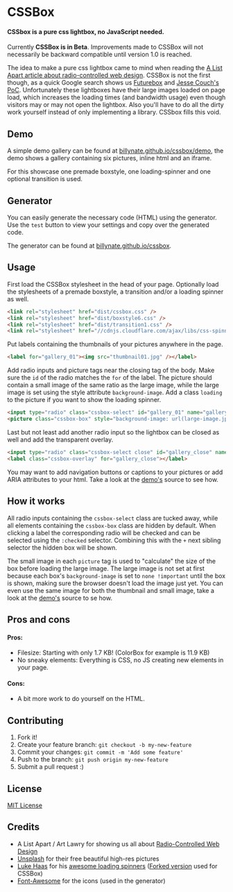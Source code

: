 # CSSBox

#### CSSbox is a pure css lightbox, no JavaScript needed.

Currently __CSSBox is in Beta__. Improvements made to CSSBox will not necessarily be backward compatible until version 1.0 is reached.

The idea to make a pure css lightbox came to mind when reading the [A List Apart article about radio-controlled web design](http://alistapart.com/article/radio-controlled-web-design).
CSSBox is not the first though, as a quick Google search shows us [Futurebox](http://www.thecssninja.com/demo/futurebox/v3/) and [Jesse Couch's PoC](http://www.designcouch.com/demos/responsive-css3-lightbox.html).
Unfortunately these lightboxes have their large images loaded on page load, which increases the loading times (and bandwidth usage) even though visitors may or may not open the lightbox.
Also you'll have to do all the dirty work yourself instead of only implementing a library.
CSSbox fills this void.

## Demo
A simple demo gallery can be found at [billynate.github.io/cssbox/demo](http://billynate.github.io/cssbox/demo),
the demo shows a gallery containing six pictures, inline html and an iframe.

For this showcase one premade boxstyle, one loading-spinner and one optional transition is used.

## Generator
You can easily generate the necessary code (HTML) using the generator. Use the `test` button to view your settings and copy over the generated code.

The generator can be found at [billynate.github.io/cssbox](http://billynate.github.io/cssbox).

## Usage
First load the CSSBox stylesheet in the head of your page.
Optionally load the stylesheets of a premade boxstyle, a transition and/or a loading spinner as well.
```html
<link rel="stylesheet" href="dist/cssbox.css" />
<link rel="stylesheet" href="dist/boxstyle6.css" />
<link rel="stylesheet" href="dist/transition1.css" />
<link rel="stylesheet" href="//cdnjs.cloudflare.com/ajax/libs/css-spinning-spinners/1.1.0/load2.css" />
```

Put labels containing the thumbnails of your pictures anywhere in the page.
```html
<label for="gallery_01"><img src="thumbnail01.jpg" /></label>
```

Add radio inputs and picture tags near the closing tag of the body.
Make sure the `id` of the radio matches the `for` of the label.
The picture should contain a small image of the same ratio as the large image, while the large image is set using the style attribute `background-image`.
Add a class `loading` to the picture if you want to show the loading spinner.
```html
<input type="radio" class="cssbox-select" id="gallery_01" name="gallery" />
<picture class="cssbox-box" style="background-image: url(large-image.jpg)"><img src="small-image.jpg" /></picture>
```

Last but not least add another radio input so the lightbox can be closed as well and add the transparent overlay.
```html
<input type="radio" class="cssbox-select close" id="gallery_close" name="gallery" />
<label class="cssbox-overlay" for="gallery_close"></label>
```

You may want to add navigation buttons or captions to your pictures or add ARIA attributes to your html.
Take a look at the [demo's](http://billynate.github.io/cssbox/demo) source to see how.

## How it works
All radio inputs containing the `cssbox-select` class are tucked away, while all elements containing the `cssbox-box` class are hidden by default.
When clicking a label the corresponding radio will be checked and can be selected using the `:checked` selector.
Combining this with the ` + ` next sibling selector the hidden box will be shown.

The small image in each `picture` tag is used to "calculate" the size of the box before loading the large image.
The large image is not set at first because each box's `background-image` is set to `none !important` until the box is shown, making sure the browser doesn't load the image just yet.
You can even use the same image for both the thumbnail and small image, take a look at the [demo's](http://billynate.github.io/cssbox/demo) source to se how.

## Pros and cons
#### Pros:
- Filesize: Starting with only 1.7 KB! (ColorBox for example is 11.9 KB)
- No sneaky elements: Everything is CSS, no JS creating new elements in your page.

#### Cons:
- A bit more work to do yourself on the HTML.

## Contributing
1. Fork it!
2. Create your feature branch: `git checkout -b my-new-feature`
3. Commit your changes: `git commit -m 'Add some feature'`
4. Push to the branch: `git push origin my-new-feature`
5. Submit a pull request :)

## License
[MIT License](LICENSE)

## Credits
- A List Apart / Art Lawry for showing us all about [Radio-Controlled Web Design](http://alistapart.com/article/radio-controlled-web-design)
- [Unsplash](https://unsplash.com) for their free beautiful high-res pictures
- [Luke Haas](http://lukehaas.me) for his [awesome loading spinners](http://projects.lukehaas.me/css-loaders) ([Forked version](http://billynate.github.io/css-spinning-spinners) used for CSSBox)
- [Font-Awesome](http://fontawesome.io) for the icons (used in the generator)